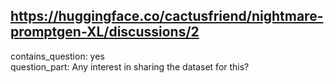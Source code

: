## https://huggingface.co/cactusfriend/nightmare-promptgen-XL/discussions/2

contains_question: yes  
question_part: Any interest in sharing the dataset for this?